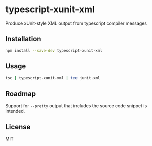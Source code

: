 # typescript-xunit-xml

Produce xUnit-style XML output from typescript compiler messages

## Installation

```sh
npm install --save-dev typescript-xunit-xml
```

## Usage

```sh
tsc | typescript-xunit-xml | tee junit.xml
```

## Roadmap

Support for `--pretty` output that includes the source code snippet is intended.

## License

MIT
